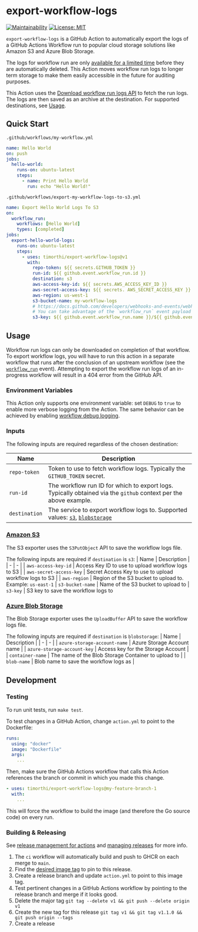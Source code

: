 # export-workflow-logs

[![Maintainability](https://api.codeclimate.com/v1/badges/adf5dcf95b53da6c741f/maintainability)](https://codeclimate.com/github/timorthi/export-workflow-logs/maintainability) [![License: MIT](https://img.shields.io/badge/License-MIT-yellow.svg)](https://opensource.org/licenses/MIT)

`export-workflow-logs` is a GitHub Action to automatically export the logs of a GitHub Actions Workflow run to popular cloud storage solutions like Amazon S3 and Azure Blob Storage.

The logs for workflow run are only [available for a limited time](https://docs.github.com/en/organizations/managing-organization-settings/configuring-the-retention-period-for-github-actions-artifacts-and-logs-in-your-organization) before they are automatically deleted. This Action moves workflow run logs to longer term storage to make them easily accessible in the future for auditing purposes.

This Action uses the [Download workflow run logs API](https://docs.github.com/en/rest/actions/workflow-runs?apiVersion=2022-11-28#download-workflow-run-logs) to fetch the run logs. The logs are then saved as an archive at the destination. For supported destinations, see [Usage](#usage).

## Quick Start

`.github/workflows/my-workflow.yml`

```yml
name: Hello World
on: push
jobs:
  hello-world:
    runs-on: ubuntu-latest
    steps:
      - name: Print Hello World
        run: echo "Hello World!"
```

`.github/workflows/export-my-workflow-logs-to-s3.yml`

```yml
name: Export Hello World Logs To S3
on:
  workflow_run:
    workflows: [Hello World]
    types: [completed]
jobs:
  export-hello-world-logs:
    runs-on: ubuntu-latest
    steps:
      - uses: timorthi/export-workflow-logs@v1
        with:
          repo-token: ${{ secrets.GITHUB_TOKEN }}
          run-id: ${{ github.event.workflow_run.id }}
          destination: s3
          aws-access-key-id: ${{ secrets.AWS_ACCESS_KEY_ID }}
          aws-secret-access-key: ${{ secrets. AWS_SECRET_ACCESS_KEY }}
          aws-region: us-west-1
          s3-bucket-name: my-workflow-logs
          # https://docs.github.com/developers/webhooks-and-events/webhooks/webhook-events-and-payloads?actionType=requested#workflow_run
          # You can take advantage of the `workflow_run` event payload to generate a unique name for the exported logs:
          s3-key: ${{ github.event.workflow_run.name }}/${{ github.event.workflow_run.created_at }}-runId-${{ github.event.workflow_run.id }}.zip
```

## Usage

Workflow run logs can only be downloaded on completion of that workflow. To export workflow logs, you will have to run this action in a separate workflow that runs after the conclusion of an upstream workflow (see the [`workflow_run`](https://docs.github.com/en/actions/using-workflows/events-that-trigger-workflows#workflow_run) event). Attempting to export the workflow run logs of an in-progress workflow will result in a 404 error from the GitHub API.

### Environment Variables

This Action only supports one environment variable: set `DEBUG` to `true` to enable more verbose logging from the Action. The same behavior can be achieved by enabling [workflow debug logging](https://docs.github.com/en/actions/monitoring-and-troubleshooting-workflows/enabling-debug-logging).

### Inputs

The following inputs are required regardless of the chosen destination:

| Name          | Description                                                                                                        |
| ------------- | ------------------------------------------------------------------------------------------------------------------ |
| `repo-token`  | Token to use to fetch workflow logs. Typically the `GITHUB_TOKEN` secret.                                          |
| `run-id`      | The workflow run ID for which to export logs. Typically obtained via the `github` context per the above example.   |
| `destination` | The service to export workflow logs to. Supported values: [`s3`](#amazon-s3), [`blobstorage`](#azure-blob-storage) |

### [Amazon S3](https://aws.amazon.com/s3/)

The S3 exporter uses the `S3PutObject` API to save the workflow logs file.

The following inputs are required if `destination` is `s3`:
| Name | Description |
| - | - |
| `aws-access-key-id` | Access Key ID to use to upload workflow logs to S3 |
| `aws-secret-access-key` | Secret Access Key to use to upload workflow logs to S3 |
| `aws-region` | Region of the S3 bucket to upload to. Example: `us-east-1`
| `s3-bucket-name` | Name of the S3 bucket to upload to
| `s3-key` | S3 key to save the workflow logs to

### [Azure Blob Storage](https://azure.microsoft.com/en-us/products/storage/blobs/)

The Blob Storage exporter uses the `UploadBuffer` API to save the workflow logs file.

The following inputs are required if `destination` is `blobstorage`:
| Name | Description |
| - | - |
| `azure-storage-account-name` | Azure Storage Account name |
| `azure-storage-account-key` | Access key for the Storage Account |
| `container-name` | The name of the Blob Storage Container to upload to |
| `blob-name` | Blob name to save the workflow logs as |

## Development

### Testing

To run unit tests, run `make test`.

To test changes in a GitHub Action, change `action.yml` to point to the Dockerfile:

```yml
runs:
  using: "docker"
  image: "Dockerfile"
  args:
    ...
```

Then, make sure the GitHub Actions workflow that calls this Action references the branch or commit in which you made this change.

```yml
- uses: timorthi/export-workflow-logs@my-feature-branch-1
  with:
    ...
```

This will force the workflow to build the image (and therefore the Go source code) on every run.

### Building & Releasing

See [release management for actions](https://docs.github.com/en/actions/creating-actions/about-custom-actions#using-release-management-for-actions) and [managing releases](https://docs.github.com/en/repositories/releasing-projects-on-github/managing-releases-in-a-repository#about-release-management) for more info.

1. The `ci` workflow will automatically build and push to GHCR on each merge to `main`.
2. Find the [desired image tag](https://github.com/timorthi/export-workflow-logs/pkgs/container/export-workflow-logs) to pin to this release.
3. Create a release branch and update `action.yml` to point to this image tag.
4. Test pertinent changes in a GitHub Actions workflow by pointing to the release branch and merge if it looks good.
5. Delete the major tag `git tag --delete v1 && git push --delete origin v1`
6. Create the new tag for this release `git tag v1 && git tag v1.1.0 && git push origin --tags`
7. Create a release

